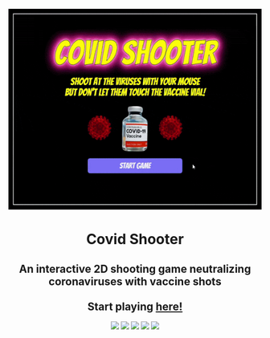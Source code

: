 <p align="center">
    <img src="./src/images/gameplay.gif" height=400>
</p>

<p align="center">
    <h1 align="center">Covid Shooter</h1>    
</p>

<p align="center">
    <h2 align="center">An interactive 2D shooting game neutralizing coronaviruses with vaccine shots </br></br>
    Start playing <a href="https://hwkcode.github.io/covidshooter"><strong>here!</strong></a>
    </h2>   
    
</p>

<p align="center">
    <img src="https://img.shields.io/badge/HTML5-E34F26?style=for-the-badge&logo=html5&logoColor=white" />
    <img src="https://img.shields.io/badge/CSS-239120?&style=for-the-badge&logo=css3&logoColor=white" />
    <img src="https://img.shields.io/badge/JavaScript-F7DF1E?style=for-the-badge&logo=javascript&logoColor=black" />
    <img src="https://img.shields.io/badge/webpack-%238DD6F9.svg?style=for-the-badge&logo=webpack&logoColor=black" />
    <img src="https://img.shields.io/badge/Babel-F9DC3e?style=for-the-badge&logo=babel&logoColor=black" />
</p>
